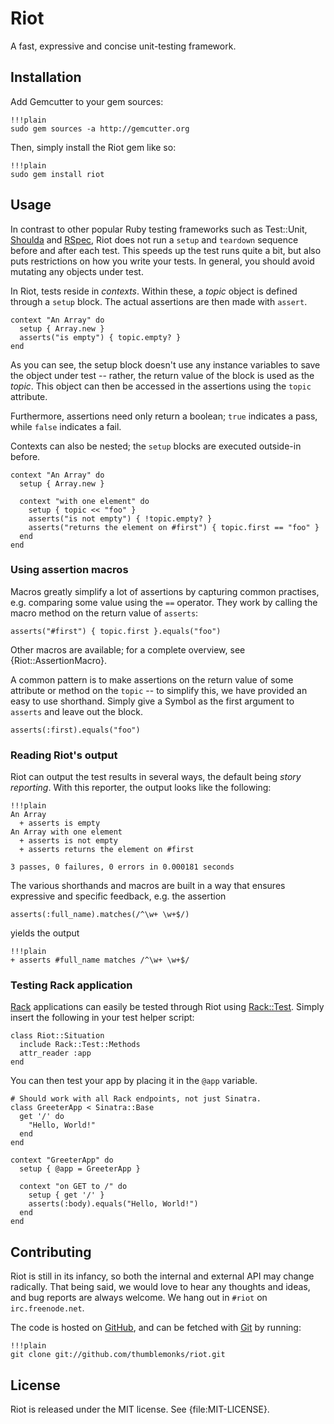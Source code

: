 # Riot

A fast, expressive and concise unit-testing framework.


## Installation 

Add Gemcutter to your gem sources:

    !!!plain
    sudo gem sources -a http://gemcutter.org

Then, simply install the Riot gem like so:

    !!!plain
    sudo gem install riot


## Usage

In contrast to other popular Ruby testing frameworks such as Test::Unit,
[Shoulda](http://github.com/thoughtbot/shoulda) and [RSpec](http://rspec.info/),
Riot does not run a `setup` and `teardown` sequence before and after each test. This speeds
up the test runs quite a bit, but also puts restrictions on how you write your tests. In
general, you should avoid mutating any objects under test.

In Riot, tests reside in *contexts*. Within these, a *topic* object is defined through a
`setup` block. The actual assertions are then made with `assert`.

    context "An Array" do
      setup { Array.new }
      asserts("is empty") { topic.empty? }
    end

As you can see, the setup block doesn't use any instance variables to save the object under
test -- rather, the return value of the block is used as the *topic*. This object can then
be accessed in the assertions using the `topic` attribute.

Furthermore, assertions need only return a boolean; `true` indicates a pass, while `false`
indicates a fail.

Contexts can also be nested; the `setup` blocks are executed outside-in before.

    context "An Array" do
      setup { Array.new }

      context "with one element" do
        setup { topic << "foo" }
        asserts("is not empty") { !topic.empty? }
        asserts("returns the element on #first") { topic.first == "foo" }
      end
    end


### Using assertion macros

Macros greatly simplify a lot of assertions by capturing common practises, e.g. comparing
some value using the `==` operator. They work by calling the macro method on the return
value of `asserts`:

    asserts("#first") { topic.first }.equals("foo")

Other macros are available; for a complete overview, see {Riot::AssertionMacro}.

A common pattern is to make assertions on the return value of some attribute or method
on the `topic` -- to simplify this, we have provided an easy to use shorthand. Simply
give a Symbol as the first argument to `asserts` and leave out the block.

    asserts(:first).equals("foo")


### Reading Riot's output

Riot can output the test results in several ways, the default being *story reporting*. With
this reporter, the output looks like the following:

    !!!plain
    An Array
      + asserts is empty
    An Array with one element
      + asserts is not empty
      + asserts returns the element on #first
    
    3 passes, 0 failures, 0 errors in 0.000181 seconds

The various shorthands and macros are built in a way that ensures expressive and specific
feedback, e.g. the assertion

    asserts(:full_name).matches(/^\w+ \w+$/)

yields the output

    !!!plain
    + asserts #full_name matches /^\w+ \w+$/


### Testing Rack application

[Rack](http://rack.rubyforge.org/) applications can easily be tested through Riot using
[Rack::Test](http://github.com/brynary/rack-test). Simply insert the following in your
test helper script:

    class Riot::Situation
      include Rack::Test::Methods
      attr_reader :app
    end

You can then test your app by placing it in the `@app` variable.

    # Should work with all Rack endpoints, not just Sinatra.
    class GreeterApp < Sinatra::Base
      get '/' do
        "Hello, World!"
      end
    end

    context "GreeterApp" do
      setup { @app = GreeterApp }

      context "on GET to /" do
        setup { get '/' }
        asserts(:body).equals("Hello, World!")
      end
    end


## Contributing

Riot is still in its infancy, so both the internal and external API may change radically.
That being said, we would love to hear any thoughts and ideas, and bug reports are always
welcome. We hang out in `#riot` on `irc.freenode.net`.

The code is hosted on [GitHub](http://github.com), and can be fetched with
[Git](http://git-scm.com) by running:

    !!!plain
    git clone git://github.com/thumblemonks/riot.git


## License

Riot is released under the MIT license. See {file:MIT-LICENSE}.
